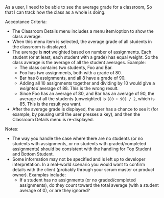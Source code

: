 As a user,
I need to be able to see the average grade for a classroom,
So that I can track how the class as a whole is doing.

Acceptance Criteria:
* The Classroom Details menu includes a menu item/option to show the class average.
* When this menu item is selected, the average grade of all students in the classroom is displayed.
* The average is **not** weighted based on number of assignments. Each student (or at least, each student with a grade) has equal weight. So the class average is the average of all the student averages. Example:
    * The class contains two students, Foo and Bar.
    * Foo has two assignments, both with a grade of 80.
    * Bar has 8 assignments, and all 8 have a grade of 90.
    * Adding all 10 assignments together and dividing by 10 would give a _weighted_ average of 88. This is the wrong result.
    * Since Foo has an average of 80, and Bar has an average of 90, the average of all the students (unweighted) is `(80 + 90) / 2`, which is 85. This is the result you want.
* After the average grade is displayed, the user has a chance to see it (for example, by pausing until the user presses a key), and then the Classroom Details menu is re-displayed.

Notes:
* The way you handle the case where there are no students (or no students with assignments, or no students with graded/completed assignments) should be consistent with the handling for Top Student and Bottom Student.
* Some information may not be specified and is left up to developer interpretation. In a real-world scenario you would want to confirm details with the client (probably through your scrum master or product owner). Examples include:
    * If a student has no assignments (or no graded/completed assignments), do they count toward the total average (with a student average of 0), or are they ignored?
